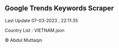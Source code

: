 

## Google Trends Keywords Scraper 
 
Last Update 07-03-2023 , 22:11:35

Country List :
VIETNAM.json



© Abdul Muttaqin 
